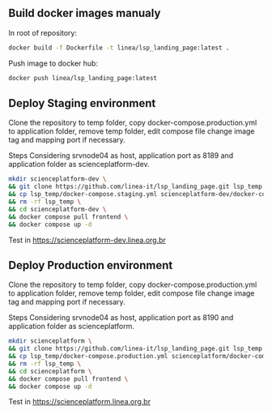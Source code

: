 

## Build docker images manualy

In root of repository: 

```bash
docker build -f Dockerfile -t linea/lsp_landing_page:latest .
```

Push image to docker hub:

```bash
docker push linea/lsp_landing_page:latest
```


## Deploy Staging environment

Clone the repository to temp folder, copy docker-compose.production.yml to application folder, remove temp folder, edit compose file change image tag and mapping port if necessary. 

Steps Considering srvnode04 as host, application port as 8189 and application folder as scienceplatform-dev.

```bash
mkdir scienceplatform-dev \
&& git clone https://github.com/linea-it/lsp_landing_page.git lsp_temp \
&& cp lsp_temp/docker-compose.staging.yml scienceplatform-dev/docker-compose.yml \ 
&& rm -rf lsp_temp \
&& cd scienceplatform-dev \
&& docker compose pull frontend \
&& docker compose up -d
```

Test in https://scienceplatform-dev.linea.org.br


## Deploy Production environment

Clone the repository to temp folder, copy docker-compose.production.yml to application folder, remove temp folder, edit compose file change image tag and mapping port if necessary. 

Steps Considering srvnode04 as host, application port as 8190 and application folder as scienceplatform.

```bash
mkdir scienceplatform \
&& git clone https://github.com/linea-it/lsp_landing_page.git lsp_temp \
&& cp lsp_temp/docker-compose.production.yml scienceplatform/docker-compose.yml \ 
&& rm -rf lsp_temp \
&& cd scienceplatform \
&& docker compose pull frontend \
&& docker compose up -d
```

Test in https://scienceplatform.linea.org.br